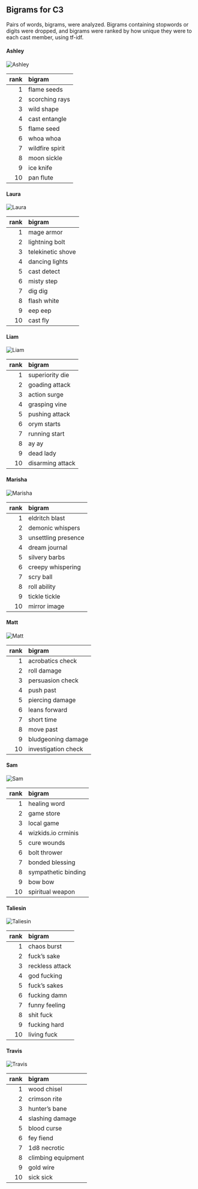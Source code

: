 
## Bigrams for C3

Pairs of words, bigrams, were analyzed. Bigrams containing stopwords or
digits were dropped, and bigrams were ranked by how unique they were to
each cast member, using tf-idf.

#### Ashley

![Ashley](../plots/bigramClouds/C3/C3ASHLEY.png)

| rank | bigram          |
| ---: | :-------------- |
|    1 | flame seeds     |
|    2 | scorching rays  |
|    3 | wild shape      |
|    4 | cast entangle   |
|    5 | flame seed      |
|    6 | whoa whoa       |
|    7 | wildfire spirit |
|    8 | moon sickle     |
|    9 | ice knife       |
|   10 | pan flute       |

#### Laura

![Laura](../plots/bigramClouds/C3/C3LAURA.png)

| rank | bigram            |
| ---: | :---------------- |
|    1 | mage armor        |
|    2 | lightning bolt    |
|    3 | telekinetic shove |
|    4 | dancing lights    |
|    5 | cast detect       |
|    6 | misty step        |
|    7 | dig dig           |
|    8 | flash white       |
|    9 | eep eep           |
|   10 | cast fly          |

#### Liam

![Liam](../plots/bigramClouds/C3/C3LIAM.png)

| rank | bigram           |
| ---: | :--------------- |
|    1 | superiority die  |
|    2 | goading attack   |
|    3 | action surge     |
|    4 | grasping vine    |
|    5 | pushing attack   |
|    6 | orym starts      |
|    7 | running start    |
|    8 | ay ay            |
|    9 | dead lady        |
|   10 | disarming attack |

#### Marisha

![Marisha](../plots/bigramClouds/C3/C3MARISHA.png)

| rank | bigram              |
| ---: | :------------------ |
|    1 | eldritch blast      |
|    2 | demonic whispers    |
|    3 | unsettling presence |
|    4 | dream journal       |
|    5 | silvery barbs       |
|    6 | creepy whispering   |
|    7 | scry ball           |
|    8 | roll ability        |
|    9 | tickle tickle       |
|   10 | mirror image        |

#### Matt

![Matt](../plots/bigramClouds/C3/C3MATT.png)

| rank | bigram              |
| ---: | :------------------ |
|    1 | acrobatics check    |
|    2 | roll damage         |
|    3 | persuasion check    |
|    4 | push past           |
|    5 | piercing damage     |
|    6 | leans forward       |
|    7 | short time          |
|    8 | move past           |
|    9 | bludgeoning damage  |
|   10 | investigation check |

#### Sam

![Sam](../plots/bigramClouds/C3/C3SAM.png)

| rank | bigram              |
| ---: | :------------------ |
|    1 | healing word        |
|    2 | game store          |
|    3 | local game          |
|    4 | wizkids.io crminis  |
|    5 | cure wounds         |
|    6 | bolt thrower        |
|    7 | bonded blessing     |
|    8 | sympathetic binding |
|    9 | bow bow             |
|   10 | spiritual weapon    |

#### Taliesin

![Taliesin](../plots/bigramClouds/C3/C3TALIESIN.png)

| rank | bigram          |
| ---: | :-------------- |
|    1 | chaos burst     |
|    2 | fuck’s sake     |
|    3 | reckless attack |
|    4 | god fucking     |
|    5 | fuck’s sakes    |
|    6 | fucking damn    |
|    7 | funny feeling   |
|    8 | shit fuck       |
|    9 | fucking hard    |
|   10 | living fuck     |

#### Travis

![Travis](../plots/bigramClouds/C3/C3TRAVIS.png)

| rank | bigram             |
| ---: | :----------------- |
|    1 | wood chisel        |
|    2 | crimson rite       |
|    3 | hunter’s bane      |
|    4 | slashing damage    |
|    5 | blood curse        |
|    6 | fey fiend          |
|    7 | 1d8 necrotic       |
|    8 | climbing equipment |
|    9 | gold wire          |
|   10 | sick sick          |
